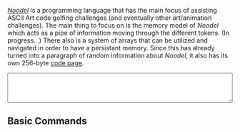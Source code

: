 [_Noodel_](https://tkellehe.github.io/noodel) is a programming language that has the main focus of assisting ASCII Art code golfing challenges (and eventually other art/animation challenges). The main thing to focus on is the memory model of _Noodel_ which acts as a pipe of information moving through the different tokens. (In progress...) There also is a system of arrays that can be utilized and navigated in order to have a persistant memory. Since this has already turned into a paragraph of random information about _Noodel_, it also has its own 256-byte [code page](code_page.md).


<style type="text/css">
.noodel-editor {
  width:100%;
  height:5em; 
  box-sizing: border-box;         /* For IE and modern versions of Chrome */
  -moz-box-sizing: border-box;    /* For Firefox                          */
  -webkit-box-sizing: border-box; /* For Safari                           */
}
</style>


<script src="src/js/pipe.js">
</script>


<script src="src/js/token.js">
</script>


<textarea class="noodel-editor"></textarea>


## Basic Commands

